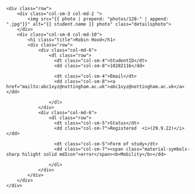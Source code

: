 <div class="row">
  <div class="col-md-8">

    <div class="row">
        <div class="col-sm-3 col-md-2 ">
            <img src="{{ photo | prepend: "photos/128-" | append: ".jpg"}}" alt="{{ student.name }} photo" class="detailsphoto">
        </div>
        <div class="col-sm-8 col-md-10">
            <h1 class="title">Robin Hood</h1>
            <div class="row">
                <div class="col-md-6">
                    <dl class="row">
                      <dt class="col-sm-4">StudentID</dt>
                      <dd class="col-sm-8">10282116</dd>

                      <dt class="col-sm-4">Email</dt>
                      <dd class="col-sm-8"><a href="mailto:abc1xyz@nottingham.ac.uk">abc1xyz@nottingham.ac.uk</a></dd>

                    </dl>
                </div>
                <div class="col-md-6">
                    <dl class="row">
                      <dt class="col-sm-5">Status</dt>
                      <dd class="col-sm-7">Registered  <i>(29.9.22)</i></dd>

                      <dt class="col-sm-5">Form of study</dt>
                      <dd class="col-sm-7"><span class="material-symbols-sharp hilight solid mdIcon">error</span><b>Mobility</b></dd>

                    </dl>
                </div>
            </div>
        </div>
    </div>
  </div>
</div>

